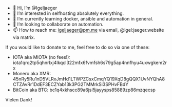 - 👋 Hi, I’m @Igeljaeger
- 👀 I’m interested in selfhosting absolutely everything.
- 🌱 I’m currently learning docker, ansible and automation in general.
- 💞️ I’m looking to collaborate on automation.
- 📫 How to reach me: igeljaeger@pm.me via email, @igel:jaeger.website via matrix.

If you would like to donate to me, feel free to do so via one of these:
- IOTA aka MIOTA (no fees!): 
iota1qrq2tp5qhnrlxj4lkqcl322mfx6fvmfsh6s79g5ap4nnfhyu4uxwgkem2rx
- Monero aka XMR: 
45nRy5Ru1nD5VLRxJmHd1LTWPZCsxCmqYQ19XqD8gQQX1UvNYQhA8CTZAvRr1DdEF3ECZYab13k3PG2TMMrkSi3SPHvFBdY
- BitCoin aka BTC: 
bc1q4xkhscc89a6jsl5jayysps85889zp86mzqecsp

Vielen Dank!

<!---
Igeljaeger/Igeljaeger is a ✨ special ✨ repository because its `README.md` (this file) appears on your GitHub profile.
You can click the Preview link to take a look at your changes.
--->
